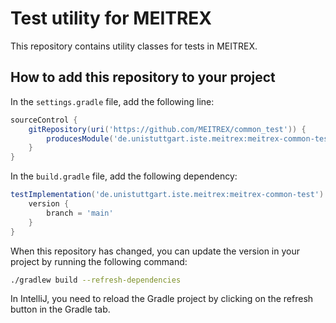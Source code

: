 # Test utility for MEITREX

This repository contains utility classes for tests in MEITREX.

## How to add this repository to your project

In the `settings.gradle` file, add the following line:

```groovy
sourceControl {
    gitRepository(uri('https://github.com/MEITREX/common_test')) {
        producesModule('de.unistuttgart.iste.meitrex:meitrex-common-test')
    }
}
```

In the `build.gradle` file, add the following dependency:

```groovy
testImplementation('de.unistuttgart.iste.meitrex:meitrex-common-test') {
    version {
        branch = 'main'
    }
}
```

When this repository has changed, you can update the version in your project by running the following command:

```bash
./gradlew build --refresh-dependencies
```

In IntelliJ, you need to reload the Gradle project by clicking on the refresh button in the Gradle tab.

